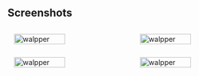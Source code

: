 ## Screenshots

<div style="display: flex; flex-wrap: wrap; justify-content: space-around;">

  <img src="https://github.com/arjunkr9693/Mausam-App/assets/147978484/eb9da077-43e0-4f81-90f2-451ad5e82c39" alt="walpper" style="width:45%; margin: 2.5%;">
  
  <img src="https://github.com/arjunkr9693/Mausam-App/assets/147978484/6cbc52a2-2339-477f-9553-83efbd3e747b" alt="walpper" style="width:45%; margin: 2.5%;">
  
  <img src="https://github.com/arjunkr9693/Mausam-App/assets/147978484/99dd6398-f4f5-4934-9d9e-a07d381e8128" alt="walpper" style="width:45%; margin: 2.5%;">
  
  <img src="https://github.com/arjunkr9693/Mausam-App/assets/147978484/71259d53-a29d-46e4-8ad2-c742e98c68bc" alt="walpper" style="width:45%; margin: 2.5%;">

</div>


